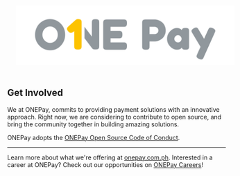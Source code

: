 <img style="padding: 20px" src="https://github.com/onepayph/.github/blob/main/assets/header.png">

## Get Involved

We at ONEPay, commits to providing payment solutions with an innovative approach. Right now, we are considering to contribute to open source, and bring the community together in building amazing solutions.

ONEPay adopts the [ONEPay Open Source Code of Conduct]().

---

Learn more about what we're offering at [onepay.com.ph](https://www.onepay.com.ph/).
Interested in a career at ONEPay? Check out our opportunities on [ONEPay Careers](https://www.onepay.com.ph/careers/)!
